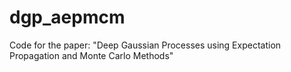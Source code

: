 # dgp_aepmcm
Code for the paper: "Deep Gaussian Processes using Expectation Propagation and Monte Carlo Methods"
